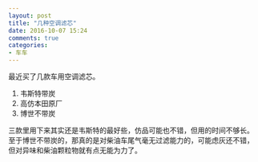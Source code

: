 ```yaml
---
layout: post
title: "几种空调滤芯"
date: 2016-10-07 15:24
comments: true
categories:
- 车车
---
```


最近买了几款车用空调滤芯。

1. 韦斯特带炭
2. 高仿本田原厂
3. 博世不带炭

三款里用下来其实还是韦斯特的最好些，仿品可能也不错，但用的时间不够长。
至于博世不带炭的，那真的是对柴油车尾气毫无过滤能力的，可能虑灰还不错，
但对异味和柴油颗粒物就有点无能为力了。
